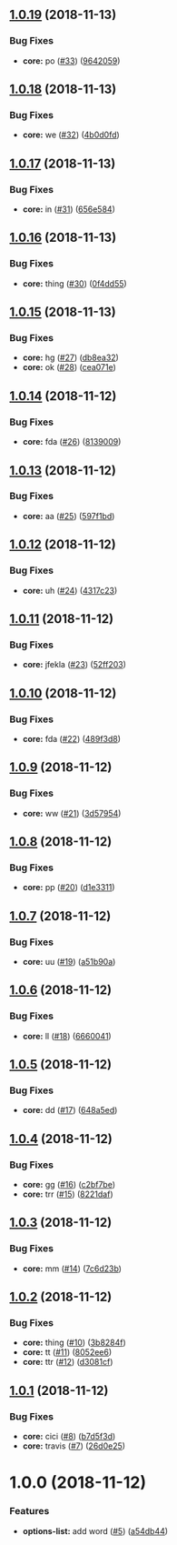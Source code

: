 ## [1.0.19](https://github.com/doc-kit/ui/compare/v1.0.18...v1.0.19) (2018-11-13)


### Bug Fixes

* **core:** po ([#33](https://github.com/doc-kit/ui/issues/33)) ([9642059](https://github.com/doc-kit/ui/commit/9642059))

## [1.0.18](https://github.com/doc-kit/ui/compare/v1.0.17...v1.0.18) (2018-11-13)


### Bug Fixes

* **core:** we ([#32](https://github.com/doc-kit/ui/issues/32)) ([4b0d0fd](https://github.com/doc-kit/ui/commit/4b0d0fd))

## [1.0.17](https://github.com/doc-kit/ui/compare/v1.0.16...v1.0.17) (2018-11-13)


### Bug Fixes

* **core:** in ([#31](https://github.com/doc-kit/ui/issues/31)) ([656e584](https://github.com/doc-kit/ui/commit/656e584))

## [1.0.16](https://github.com/doc-kit/ui/compare/v1.0.15...v1.0.16) (2018-11-13)


### Bug Fixes

* **core:** thing ([#30](https://github.com/doc-kit/ui/issues/30)) ([0f4dd55](https://github.com/doc-kit/ui/commit/0f4dd55))

## [1.0.15](https://github.com/doc-kit/ui/compare/v1.0.14...v1.0.15) (2018-11-13)


### Bug Fixes

* **core:** hg ([#27](https://github.com/doc-kit/ui/issues/27)) ([db8ea32](https://github.com/doc-kit/ui/commit/db8ea32))
* **core:** ok ([#28](https://github.com/doc-kit/ui/issues/28)) ([cea071e](https://github.com/doc-kit/ui/commit/cea071e))

## [1.0.14](https://github.com/doc-kit/ui/compare/v1.0.13...v1.0.14) (2018-11-12)


### Bug Fixes

* **core:** fda ([#26](https://github.com/doc-kit/ui/issues/26)) ([8139009](https://github.com/doc-kit/ui/commit/8139009))

## [1.0.13](https://github.com/doc-kit/ui/compare/v1.0.12...v1.0.13) (2018-11-12)


### Bug Fixes

* **core:** aa ([#25](https://github.com/doc-kit/ui/issues/25)) ([597f1bd](https://github.com/doc-kit/ui/commit/597f1bd))

## [1.0.12](https://github.com/doc-kit/ui/compare/v1.0.11...v1.0.12) (2018-11-12)


### Bug Fixes

* **core:** uh ([#24](https://github.com/doc-kit/ui/issues/24)) ([4317c23](https://github.com/doc-kit/ui/commit/4317c23))

## [1.0.11](https://github.com/doc-kit/ui/compare/v1.0.10...v1.0.11) (2018-11-12)


### Bug Fixes

* **core:** jfekla ([#23](https://github.com/doc-kit/ui/issues/23)) ([52ff203](https://github.com/doc-kit/ui/commit/52ff203))

## [1.0.10](https://github.com/doc-kit/ui/compare/v1.0.9...v1.0.10) (2018-11-12)


### Bug Fixes

* **core:** fda ([#22](https://github.com/doc-kit/ui/issues/22)) ([489f3d8](https://github.com/doc-kit/ui/commit/489f3d8))

## [1.0.9](https://github.com/doc-kit/ui/compare/v1.0.8...v1.0.9) (2018-11-12)


### Bug Fixes

* **core:** ww ([#21](https://github.com/doc-kit/ui/issues/21)) ([3d57954](https://github.com/doc-kit/ui/commit/3d57954))

## [1.0.8](https://github.com/doc-kit/ui/compare/v1.0.7...v1.0.8) (2018-11-12)


### Bug Fixes

* **core:** pp ([#20](https://github.com/doc-kit/ui/issues/20)) ([d1e3311](https://github.com/doc-kit/ui/commit/d1e3311))

## [1.0.7](https://github.com/doc-kit/ui/compare/v1.0.6...v1.0.7) (2018-11-12)


### Bug Fixes

* **core:** uu ([#19](https://github.com/doc-kit/ui/issues/19)) ([a51b90a](https://github.com/doc-kit/ui/commit/a51b90a))

## [1.0.6](https://github.com/doc-kit/ui/compare/v1.0.5...v1.0.6) (2018-11-12)


### Bug Fixes

* **core:** ll ([#18](https://github.com/doc-kit/ui/issues/18)) ([6660041](https://github.com/doc-kit/ui/commit/6660041))

## [1.0.5](https://github.com/doc-kit/ui/compare/v1.0.4...v1.0.5) (2018-11-12)


### Bug Fixes

* **core:** dd ([#17](https://github.com/doc-kit/ui/issues/17)) ([648a5ed](https://github.com/doc-kit/ui/commit/648a5ed))

## [1.0.4](https://github.com/doc-kit/ui/compare/v1.0.3...v1.0.4) (2018-11-12)


### Bug Fixes

* **core:** gg ([#16](https://github.com/doc-kit/ui/issues/16)) ([c2bf7be](https://github.com/doc-kit/ui/commit/c2bf7be))
* **core:** trr ([#15](https://github.com/doc-kit/ui/issues/15)) ([8221daf](https://github.com/doc-kit/ui/commit/8221daf))

## [1.0.3](https://github.com/doc-kit/ui/compare/v1.0.2...v1.0.3) (2018-11-12)


### Bug Fixes

* **core:** mm ([#14](https://github.com/doc-kit/ui/issues/14)) ([7c6d23b](https://github.com/doc-kit/ui/commit/7c6d23b))

## [1.0.2](https://github.com/doc-kit/ui/compare/v1.0.1...v1.0.2) (2018-11-12)


### Bug Fixes

* **core:** thing ([#10](https://github.com/doc-kit/ui/issues/10)) ([3b8284f](https://github.com/doc-kit/ui/commit/3b8284f))
* **core:** tt ([#11](https://github.com/doc-kit/ui/issues/11)) ([8052ee6](https://github.com/doc-kit/ui/commit/8052ee6))
* **core:** ttr ([#12](https://github.com/doc-kit/ui/issues/12)) ([d3081cf](https://github.com/doc-kit/ui/commit/d3081cf))

## [1.0.1](https://github.com/doc-kit/ui/compare/v1.0.0...v1.0.1) (2018-11-12)


### Bug Fixes

* **core:** cici ([#8](https://github.com/doc-kit/ui/issues/8)) ([b7d5f3d](https://github.com/doc-kit/ui/commit/b7d5f3d))
* **core:** travis ([#7](https://github.com/doc-kit/ui/issues/7)) ([26d0e25](https://github.com/doc-kit/ui/commit/26d0e25))

# 1.0.0 (2018-11-12)


### Features

* **options-list:** add word ([#5](https://github.com/doc-kit/ui/issues/5)) ([a54db44](https://github.com/doc-kit/ui/commit/a54db44))
